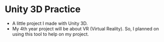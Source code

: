 
# Unity 3D Practice

- A little project I made with Unity 3D.
- My 4th year project will be about VR (Virtual Reality). So, I planned on using this tool to help on my project.
